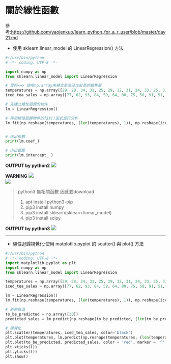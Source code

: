 # 關於線性函數

參考:https://github.com/yaojenkuo/learn_python_for_a_r_user/blob/master/day21.md

* 使用 sklearn.linear_model 的 LinearRegression() 方法



```python
#!/usr/bin/python
# -*- coding: UTF-8 -*-

import numpy as np
from sklearn.linear_model import LinearRegression

# 資料==> 使用np.array來建立氣溫及冰紅茶的銷售量
temperatures = np.array([29, 28, 34, 31, 25, 29, 32, 31, 24, 33, 25, 31, 26, 30])
iced_tea_sales = np.array([77, 62, 93, 84, 59, 64, 80, 75, 58, 91, 51, 73, 65, 84])

# 先建立線性迴歸的物件
lm = LinearRegression()

# 再用線性迴歸物件的fit()函式進行分析
lm.fit(np.reshape(temperatures, (len(temperatures), 1)), np.reshape(iced_tea_sales, (len(iced_tea_sales), 1)))


# 印出係數
print(lm.coef_)

# 印出截距
print(lm.intercept_ )
```

<b>OUTPUT by python2</b>
![](https://i.imgur.com/Ud9Fw1Y.png)

<b>WARNING</b>
![](https://i.imgur.com/9a7EAQs.png)<br>
![](https://i.imgur.com/IkxxkCY.png)

> python3 無相關函數 因此要download
> 1. apt install python3-pip
> 2. pip3 install numpy
> 3. pip3 install sklearn(sklearn.linear_model)
> 4. pip3 install scipy

<b>OUTPUT by python3</b>
![](https://i.imgur.com/AWzkJFo.png)


----

* 線性迴歸視覺化:使用 matplotlib.pyplot 的 scatter() 與 plot() 方法

```python
#!/usr/bin/python
# -*- coding: UTF-8 -*-
import matplotlib.pyplot as plt
import numpy as np
from sklearn.linear_model import LinearRegression

temperatures = np.array([29, 28, 34, 31, 25, 29, 32, 31, 24, 33, 25, 31, 26, 30])
iced_tea_sales = np.array([77, 62, 93, 84, 59, 64, 80, 75, 58, 91, 51, 73, 65, 84])

lm = LinearRegression()
lm.fit(np.reshape(temperatures, (len(temperatures), 1)), np.reshape(iced_tea_sales, (len(iced_tea_sales), 1)))

# 新的氣溫
to_be_predicted = np.array([30])
predicted_sales = lm.predict(np.reshape(to_be_predicted, (len(to_be_predicted), 1)))

# 視覺化
plt.scatter(temperatures, iced_tea_sales, color='black')
plt.plot(temperatures, lm.predict(np.reshape(temperatures, (len(temperatures), 1))), color='blue', linewidth=3)
plt.plot(to_be_predicted, predicted_sales, color = 'red', marker = '^', markersize = 10)
plt.xticks(())
plt.yticks(())
plt.show()
```

